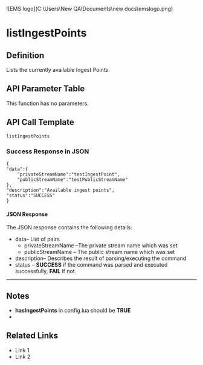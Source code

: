 ![EMS logo](C:\Users\New QA\Documents\new docs\emslogo.png)



# listIngestPoints



## Definition

Lists the currently available Ingest Points.





## API Parameter Table

This function has no parameters.



## API Call Template

``` 
listIngestPoints
```



### Success Response in JSON

``` 
{
"data":{
    "privateStreamName":"testIngestPoint",
    "publicStreamName":"testPublicStreamName"
},
"description":"Available ingest points",
"status":"SUCCESS"
}
```



#### JSON Response

The JSON response contains the following details:

- data– List of pairs
  - privateStreamName –The private stream name which was set
  - publicStreamName – The public stream name which was set
- description– Describes the result of parsing/executing the command
- status – **SUCCESS** if the command was parsed and executed successfully, **FAIL** if not.

------

## Notes

- **hasIngestPoints** in config.lua should be **TRUE**
- ​





## **Related Links**

- Link 1
- Link 2